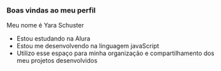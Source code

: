 ### Boas vindas ao meu perfil 

Meu nome é Yara Schuster 

- Estou estudando na Alura 
- Estou me desenvolvendo na linguagem javaScript
- Utilizo esse espaço para minha organização e compartilhamento dos meu projetos desenvolvidos



